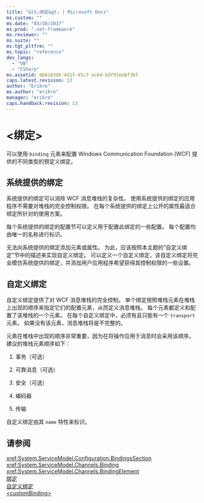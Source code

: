 ```yaml
---
title: "&lt;绑定&gt; | Microsoft Docs"
ms.custom: ""
ms.date: "03/30/2017"
ms.prod: ".net-framework"
ms.reviewer: ""
ms.suite: ""
ms.tgt_pltfrm: ""
ms.topic: "reference"
dev_langs: 
  - "VB"
  - "CSharp"
ms.assetid: 666183d6-4d1f-45c7-ac64-bdf93ee8f36f
caps.latest.revision: 13
author: "Erikre"
ms.author: "erikre"
manager: "erikre"
caps.handback.revision: 13
---
```

# &lt;绑定&gt;
可以使用 `binding` 元素来配置 Windows Communication Foundation \(WCF\) 提供的不同类型的预定义绑定。  
  
## 系统提供的绑定  
 系统提供的绑定可以消除 WCF 消息堆栈的复杂性。  使用系统提供的绑定的应用程序不需要对堆栈的完全控制权限。  在每个系统提供的绑定上公开的属性最适合绑定所针对的使用方案。  
  
 每个系统提供的绑定的配置节可以定义用于配置此绑定的一些配置。  每个配置均由唯一的名称进行标识。  
  
 无法向系统提供的绑定添加元素或属性。  为此，应该按照本主题的“自定义绑定”节中的描述来实现自定义绑定。  可以定义一个自定义绑定，该自定义绑定将完全模仿系统提供的绑定，并添加用户应用程序希望获得其控制权限的一些设置。  
  
## 自定义绑定  
 自定义绑定提供了对 WCF 消息堆栈的完全控制。  单个绑定按照堆栈元素在堆栈上出现的顺序来指定它们的配置元素，从而定义消息堆栈。  每个元素都定义和配置了该堆栈的一个元素。  在每个自定义绑定中，必须有且只能有一个 `transport` 元素。  如果没有该元素，消息堆栈将是不完整的。  
  
 元素在堆栈中出现的顺序非常重要，因为在将操作应用于消息时会采用该顺序。  建议的堆栈元素顺序如下：  
  
1.  事务（可选）  
  
2.  可靠消息（可选）  
  
3.  安全（可选）  
  
4.  编码器  
  
5.  传输  
  
 自定义绑定由其 `name` 特性来标识。  
  
## 请参阅  
 <xref:System.ServiceModel.Configuration.BindingsSection>   
 <xref:System.ServiceModel.Channels.Binding>   
 <xref:System.ServiceModel.Channels.BindingElement>   
 [绑定](../../../docs/framework/wcf/bindings.md)   
 [自定义绑定](../../../docs/framework/wcf/extending/custom-bindings.md)   
 [\<customBinding\>](../../../docs/framework/configure-apps/file-schema/wcf/custombinding.md)